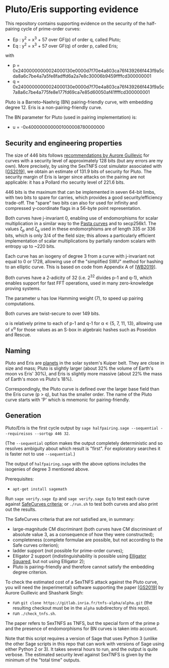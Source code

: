 # Pluto/Eris supporting evidence

This repository contains supporting evidence on the security of the half-pairing
cycle of prime-order curves:

* Ep : y<sup>2</sup> = x<sup>3</sup> + 57 over GF(p) of order q, called Pluto;
* Eq : y<sup>2</sup> = x<sup>3</sup> + 57 over GF(q) of order p, called Eris;

with

* p = 0x24000000000024000130e0000d7f70e4a803ca76f439266f443f9a5cda8a6c7be4a7a5fe8fadffd6a2a7e8c30006b9459ffffcd300000001
* q = 0x24000000000024000130e0000d7f70e4a803ca76f439266f443f9a5c7a8a6c7be4a775fe8e177fd69ca7e85d60050af41ffffcd300000001

Pluto is a Barreto–Naehrig (BN) pairing-friendly curve, with embedding degree 12.
Eris is a non-pairing-friendly curve.

The BN parameter for Pluto (used in pairing implementation) is:

* u = -0x4000000000001000008780000000


## Security and engineering properties

The size of 446 bits follows
[recommendations by Aurore Guillevic](https://members.loria.fr/AGuillevic/pairing-friendly-curves/)
for curves with a security level of approximately 128 bits (but any errors are my own).
More precisely, by using the SexTNFS cost simulator associated with [[GS2019]], we obtain
an estimate of 131.9 bits of security for Pluto. The security margin of Eris is larger
since attacks on the pairing are not applicable: it has a Pollard rho security level of
221.6 bits.

446 bits is the maximum that can be implemented in seven 64-bit limbs, with two bits
to spare for carries, which provides a good security/efficiency trade-off. The "spare"
two bits can also for used for infinity and compressed y-coordinate flags in a 56-byte
point representation.

Both curves have j-invariant 0, enabling use of endomorphisms for scalar multiplication
in a similar way to the [Pasta curves](https://github.com/zcash/pasta) and to secp256k1.
The values ζ<sub>p</sub> and ζ<sub>q</sub> used in these endomorphisms are of length 335
or 336 bits, which is only 3/4 of the field size; this allows a particularly efficient
implementation of scalar multiplications by partially random scalars with entropy
up to ~220 bits.

Each curve has an isogeny of degree 3 from a curve with j-invariant not equal to 0 or 1728,
allowing use of the "simplified SWU" method for hashing to an elliptic curve. This is based
on code from Appendix A of [[WB2019](https://eprint.iacr.org/2019/403.pdf)].

Both curves have a 2-adicity of 32 (i.e. 2<sup>32</sup> divides p-1 and q-1), which
enables support for fast FFT operations, used in many zero-knowledge proving systems.

The parameter u has low Hamming weight (7), to speed up pairing computations.

Both curves are twist-secure to over 149 bits.

α is relatively prime to each of p-1 and q-1 for α ∊ {5, 7, 11, 13}, allowing use
of x<sup>α</sup> for those values as an S-box in algebraic hashes such as Poseidon and
Rescue.


## Naming

Pluto and Eris are [planets](https://www.hou.usra.edu/meetings/lpsc2017/pdf/1448.pdf)
in the solar system's Kuiper belt. They are close in size and mass; Pluto is slightly
larger (about 32% the volume of Earth's moon vs Eris' 30%), and Eris is slightly more
massive (about 22% the mass of Earth's moon vs Pluto's 18%).

Correspondingly, the Pluto curve is defined over the larger base field than the
Eris curve (p > q), but has the smaller order. The name of the Pluto curve starts
with 'P' which is mnemonic for pairing-friendly.


## Generation

Pluto/Eris is the first cycle output by
``sage halfpairing.sage --sequential --requireisos --sortqp 446 32``.

(The `--sequential` option makes the output completely deterministic and so resolves
ambiguity about which result is "first". For exploratory searches it is faster not to
use `--sequential`.)

The output of ``halfpairing.sage`` with the above options includes the isogenies of
degree 3 mentioned above.

Prerequisites:

* ``apt-get install sagemath``

Run ``sage verify.sage Ep`` and ``sage verify.sage Eq`` to test each curve against
[SafeCurves criteria](https://safecurves.cr.yp.to/index.html); or ``./run.sh`` to test
both curves and also print out the results.

The SafeCurves criteria that are *not* satisfied are, in summary:

* large-magnitude CM discriminant (both curves have CM discriminant of absolute value 3,
  as a consequence of how they were constructed);
* completeness (complete formulae are possible, but not according to the Safe curves
  criterion);
* ladder support (not possible for prime-order curves);
* Elligator 2 support (indistinguishability is possible using
  [Elligator Squared](https://ifca.ai/pub/fc14/paper_25.pdf), but not using Elligator 2);
* Pluto is pairing-friendly and therefore cannot satisfy the embedding degree criterion.

To check the estimated cost of a SexTNFS attack against the Pluto curve, you will need the
(experimental) software supporting the paper [[GS2019]] by Aurore Guillevic and Shashank Singh:

* run ``git clone https://gitlab.inria.fr/tnfs-alpha/alpha.git`` (the resulting checkout
  must be in the ``alpha`` subdirectory of this repo).
* run ``./check_tnfs.sh``.

The paper refers to SexTNFS as TNFS, but the special form of the prime p and the presence
of endomorphisms for BN curves is taken into account.

Note that this script requires a version of Sage that uses Python 3 (unlike the other
Sage scripts in this repo that can work with versions of Sage using either Python 2 or 3).
It takes several hours to run, and the output is quite verbose. The estimated security
level against SexTNFS is given by the minimum of the "total time" outputs.

[GS2019]: https://eprint.iacr.org/2019/885
